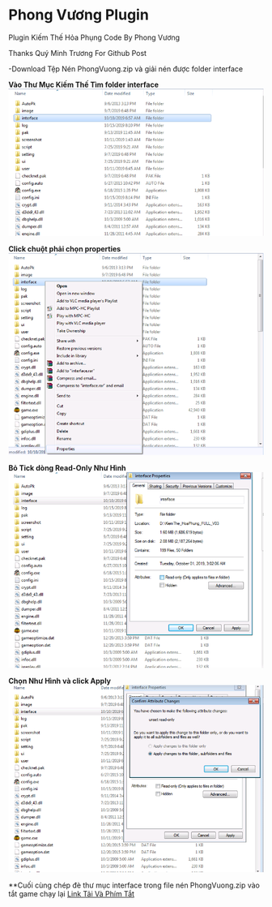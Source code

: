 # Phong Vương Plugin
Plugin Kiếm Thế Hỏa Phụng Code By Phong Vương

Thanks Quý Minh Trương For Github Post


-Download Tệp Nén PhongVuong.zip và giải nén được folder interface


**Vào Thư Mục Kiếm Thế Tìm folder interface**
![GitHub Logo](/Img/1.png)

**Click chuột phải chọn properties**
![GitHub Logo](/Img/2.png)


**Bỏ Tick dòng Read-Only Như Hình**
![GitHub Logo](/Img/3.png)

**Chọn Như Hình và click Apply**
![GitHub Logo](/Img/4.png)

**Cuối cùng chép đè thư mục interface trong file nén PhongVuong.zip vào tắt game chạy lại
[Link Tải Và Phím Tắt](https://github.com/IoT-VN/PhongVuong/releases/tag/v1.0)

